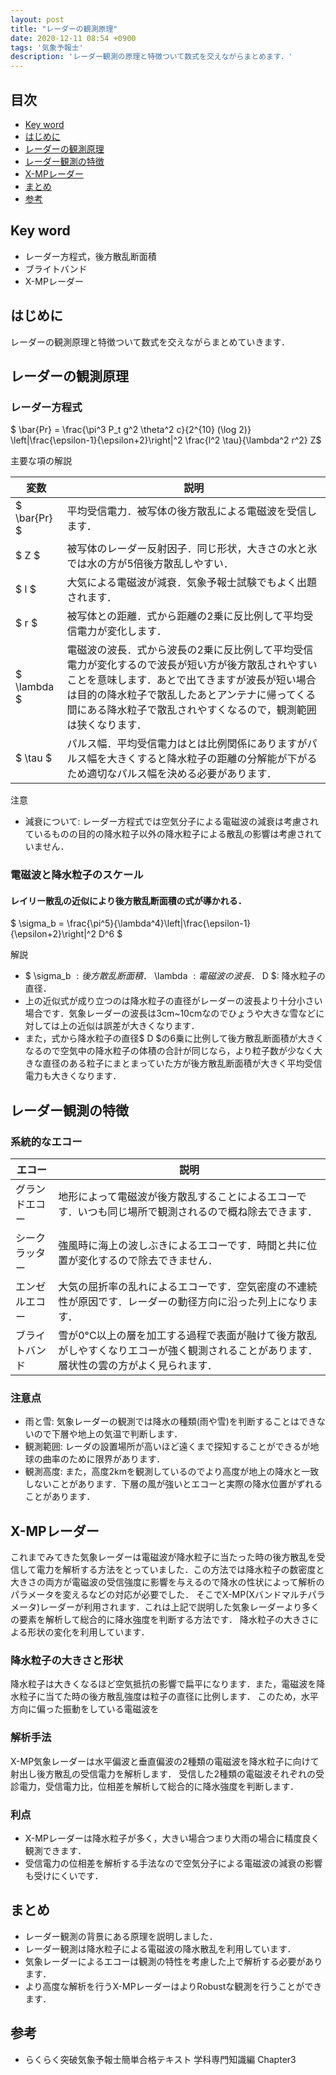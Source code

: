 ```yaml
---
layout: post
title: "レーダーの観測原理"
date: 2020-12-11 08:54 +0900
tags: '気象予報士'
description: 'レーダー観測の原理と特徴ついて数式を交えながらまとめます．'
---
```


## 目次
- [Key word](#key-word)
- [はじめに](#はじめに)
- [レーダーの観測原理](#レーダーの観測原理)
- [レーダー観測の特徴](#レーダー観測の特徴)
- [X-MPレーダー](#X-MPレーダー)
- [まとめ](#まとめ)
- [参考](#参考)

## Key word
- レーダー方程式，後方散乱断面積
- ブライトバンド
- X-MPレーダー

## はじめに
レーダーの観測原理と特徴ついて数式を交えながらまとめていきます．

## レーダーの観測原理
### レーダー方程式
$ \bar{Pr} = \frac{\pi^3 P_t g^2 \theta^2 c}{2^{10} (\log 2)} \left|\frac{\epsilon-1}{\epsilon+2}\right|^2 \frac{l^2 \tau}{\lambda^2 r^2} Z$

主要な項の解説

|変数|説明|
|---|---|
|$ \bar{Pr} $| 平均受信電力．被写体の後方散乱による電磁波を受信します．|
|$ Z $| 被写体のレーダー反射因子．同じ形状，大きさの水と氷では水の方が5倍後方散乱しやすい．|
|$ l $| 大気による電磁波が減衰．気象予報士試験でもよく出題されます．|
|$ r $| 被写体との距離．式から距離の2乗に反比例して平均受信電力が変化します．|
|$ \lambda $| 電磁波の波長．式から波長の2乗に反比例して平均受信電力が変化するので波長が短い方が後方散乱されやすいことを意味します．あとで出てきますが波長が短い場合は目的の降水粒子で散乱したあとアンテナに帰ってくる間にある降水粒子で散乱されやすくなるので，観測範囲は狭くなります．|
|$ \tau $|パルス幅．平均受信電力はとは比例関係にありますがパルス幅を大きくすると降水粒子の距離の分解能が下がるため適切なパルス幅を決める必要があります．|

注意
- 減衰について: レーダー方程式では空気分子による電磁波の減衰は考慮されているものの目的の降水粒子以外の降水粒子による散乱の影響は考慮されていません．

### 電磁波と降水粒子のスケール
#### レイリー散乱の近似により後方散乱断面積の式が導かれる．
$ \sigma_b = \frac{\pi^5}{\lambda^4}\left|\frac{\epsilon-1}{\epsilon+2}\right|^2 D^6 $

解説
- $ \sigma_b $: 後方散乱断面積．$ \lambda $: 電磁波の波長．$ D $: 降水粒子の直径．
- 上の近似式が成り立つのは降水粒子の直径がレーダーの波長より十分小さい場合です．気象レーダーの波長は3cm~10cmなのでひょうや大きな雪などに対しては上の近似は誤差が大きくなります．
- また，式から降水粒子の直径$ D $の6乗に比例して後方散乱断面積が大きくなるので空気中の降水粒子の体積の合計が同じなら，より粒子数が少なく大きな直径のある粒子にまとまっていた方が後方散乱断面積が大きく平均受信電力も大きくなります．

## レーダー観測の特徴
### 系統的なエコー

|エコー|説明|
|---|---|
|グランドエコー|地形によって電磁波が後方散乱することによるエコーです．いつも同じ場所で観測されるので概ね除去できます．|
|シークラッター|強風時に海上の波しぶきによるエコーです．時間と共に位置が変化するので除去できません．|
|エンゼルエコー|大気の屈折率の乱れによるエコーです．空気密度の不連続性が原因です．レーダーの動径方向に沿った列上になります．|
|ブライトバンド|雪が0°C以上の層を加工する過程で表面が融けて後方散乱がしやすくなりエコーが強く観測されることがあります．層状性の雲の方がよく見られます．|

### 注意点
- 雨と雪: 気象レーダーの観測では降水の種類(雨や雪)を判断することはできないので下層や地上の気温で判断します．
- 観測範囲: レーダの設置場所が高いほど遠くまで探知することができるが地球の曲率のために限界があります．
- 観測高度: また，高度2kmを観測しているのでより高度が地上の降水と一致しないことがあります．下層の風が強いとエコーと実際の降水位置がずれることがあります．

## X-MPレーダー
これまでみてきた気象レーダーは電磁波が降水粒子に当たった時の後方散乱を受信して電力を解析する方法をとっていました．この方法では降水粒子の数密度と大きさの両方が電磁波の受信強度に影響を与えるので降水の性状によって解析のパラメータを変えるなどの対応が必要でした．
そこでX-MP(Xバンドマルチパラメータ)レーダーが利用されます．これは上記で説明した気象レーダーより多くの要素を解析して総合的に降水強度を判断する方法です．
降水粒子の大きさによる形状の変化を利用しています．

### 降水粒子の大きさと形状
降水粒子は大きくなるほど空気抵抗の影響で扁平になります．また，電磁波を降水粒子に当てた時の後方散乱強度は粒子の直径に比例します．
このため，水平方向に偏った振動をしている電磁波を

### 解析手法
X-MP気象レーダーは水平偏波と垂直偏波の2種類の電磁波を降水粒子に向けて射出し後方散乱の受信電力を解析します．
受信した2種類の電磁波それぞれの受診電力，受信電力比，位相差を解析して総合的に降水強度を判断します．

### 利点
- X-MPレーダーは降水粒子が多く，大きい場合つまり大雨の場合に精度良く観測できます．
- 受信電力の位相差を解析する手法なので空気分子による電磁波の減衰の影響も受けにくいです．

## まとめ
- レーダー観測の背景にある原理を説明しました．
- レーダー観測は降水粒子による電磁波の降水散乱を利用しています．
- 気象レーダーによるエコーは観測の特性を考慮した上で解析する必要があります．
- より高度な解析を行うX-MPレーダーはよりRobustな観測を行うことができます．

## 参考
- らくらく突破気象予報士簡単合格テキスト 学科専門知識編 Chapter3
